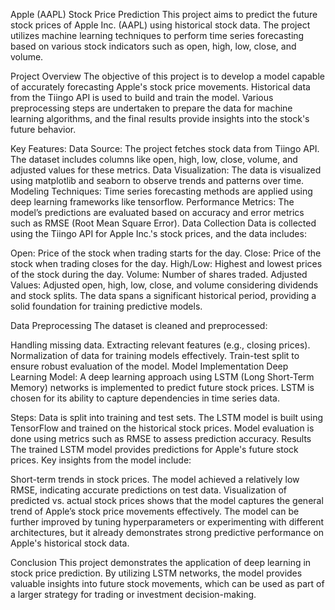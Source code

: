 Apple (AAPL) Stock Price Prediction
This project aims to predict the future stock prices of Apple Inc. (AAPL) using historical stock data. The project utilizes machine learning techniques to perform time series forecasting based on various stock indicators such as open, high, low, close, and volume.

Project Overview
The objective of this project is to develop a model capable of accurately forecasting Apple's stock price movements. Historical data from the Tiingo API is used to build and train the model. Various preprocessing steps are undertaken to prepare the data for machine learning algorithms, and the final results provide insights into the stock's future behavior.

Key Features:
Data Source: The project fetches stock data from Tiingo API. The dataset includes columns like open, high, low, close, volume, and adjusted values for these metrics.
Data Visualization: The data is visualized using matplotlib and seaborn to observe trends and patterns over time.
Modeling Techniques: Time series forecasting methods are applied using deep learning frameworks like tensorflow.
Performance Metrics: The model’s predictions are evaluated based on accuracy and error metrics such as RMSE (Root Mean Square Error).
Data Collection
Data is collected using the Tiingo API for Apple Inc.'s stock prices, and the data includes:

Open: Price of the stock when trading starts for the day.
Close: Price of the stock when trading closes for the day.
High/Low: Highest and lowest prices of the stock during the day.
Volume: Number of shares traded.
Adjusted Values: Adjusted open, high, low, close, and volume considering dividends and stock splits.
The data spans a significant historical period, providing a solid foundation for training predictive models.

Data Preprocessing
The dataset is cleaned and preprocessed:

Handling missing data.
Extracting relevant features (e.g., closing prices).
Normalization of data for training models effectively.
Train-test split to ensure robust evaluation of the model.
Model Implementation
Deep Learning Model:
A deep learning approach using LSTM (Long Short-Term Memory) networks is implemented to predict future stock prices. LSTM is chosen for its ability to capture dependencies in time series data.

Steps:
Data is split into training and test sets.
The LSTM model is built using TensorFlow and trained on the historical stock prices.
Model evaluation is done using metrics such as RMSE to assess prediction accuracy.
Results
The trained LSTM model provides predictions for Apple's future stock prices. Key insights from the model include:

Short-term trends in stock prices.
The model achieved a relatively low RMSE, indicating accurate predictions on test data.
Visualization of predicted vs. actual stock prices shows that the model captures the general trend of Apple’s stock price movements effectively.
The model can be further improved by tuning hyperparameters or experimenting with different architectures, but it already demonstrates strong predictive performance on Apple's historical stock data.

Conclusion
This project demonstrates the application of deep learning in stock price prediction. By utilizing LSTM networks, the model provides valuable insights into future stock movements, which can be used as part of a larger strategy for trading or investment decision-making.
